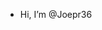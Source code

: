 - Hi, I’m @Joepr36
<!---
Joepr36/Joepr36 is a ✨ special ✨ repository because its `README.md` (this file) appears on your GitHub profile.
You can click the Preview link to take a look at your changes.
--->
